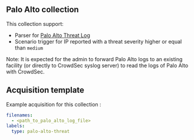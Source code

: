 ## Palo Alto collection

This collection support:
 - Parser for [Palo Alto Threat Log](https://docs.paloaltonetworks.com/pan-os/9-1/pan-os-admin/monitoring/use-syslog-for-monitoring/syslog-field-descriptions/threat-log-fields)
 - Scenario trigger for IP reported with a threat severity higher or equal than `medium`

Note: It is expected for the admin to forward Palo Alto logs to an existing facility (or directly to CrowdSec syslog server) to read the logs of Palo Alto with CrowdSec.

## Acquisition template

Example acquisition for this collection :

```yaml
filenames:
  - <path_to_palo_alto_log_file>
labels:
  type: palo-alto-threat
```

